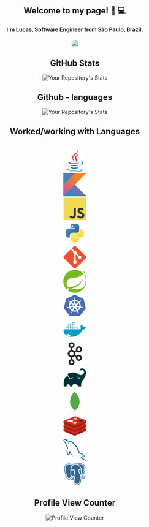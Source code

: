 <h2 align="center">Welcome to my page! 👋 💻 </h2>

<h4 align="center">I'm Lucas, Software Engineer from São Paulo, Brazil.</h4>


<div style="text-align: center;">

<a href="https://www.linkedin.com/in/lucases/" rel="nofollow">
        <img src="https://img.shields.io/badge/LinkedIn-0077B5?style=for-the-badge&logo=linkedin&logoColor=white"/>
    </a>

## GitHub Stats
![Your Repository's Stats](https://github-readme-stats.vercel.app/api?username=lucases&show_icons=true&theme=dark)

## Github - languages
![Your Repository's Stats](https://github-readme-stats.vercel.app/api/top-langs/?username=lucases&theme=dark&langs_count=8&layout=compact)

## Worked/working with Languages 

<code>
<img height="60" src="https://raw.githubusercontent.com/devicons/devicon/master/icons/java/java-original.svg">
<img height="60" src="https://raw.githubusercontent.com/devicons/devicon/master/icons/kotlin/kotlin-original.svg">
<img height="60" src="https://raw.githubusercontent.com/devicons/devicon/master/icons/javascript/javascript-original.svg">
<img height="60" src="https://raw.githubusercontent.com/devicons/devicon/master/icons/python/python-original.svg">
<img height="60" src="https://raw.githubusercontent.com/devicons/devicon/master/icons/git/git-original.svg">
<img height="60" src="https://raw.githubusercontent.com/devicons/devicon/master/icons/spring/spring-original.svg">
<img height="60" src="https://raw.githubusercontent.com/devicons/devicon/master/icons/kubernetes/kubernetes-plain.svg">
<img height="60" src="https://raw.githubusercontent.com/devicons/devicon/master/icons/docker/docker-plain.svg">
<img height="60" src="https://raw.githubusercontent.com/devicons/devicon/master/icons/apachekafka/apachekafka-original.svg">
<img height="60" src="https://raw.githubusercontent.com/devicons/devicon/master/icons/gradle/gradle-plain.svg">
<img height="60" src="https://raw.githubusercontent.com/devicons/devicon/master/icons/mongodb/mongodb-plain.svg">
<img height="60" src="https://raw.githubusercontent.com/devicons/devicon/master/icons/redis/redis-original.svg">
<img height="60" src="https://raw.githubusercontent.com/devicons/devicon/master/icons/mysql/mysql-plain.svg">
<img height="60" src="https://raw.githubusercontent.com/devicons/devicon/master/icons/postgresql/postgresql-plain.svg">
</code>

## Profile View Counter
![Profile View Counter](https://komarev.com/ghpvc/?username=lucases)

</div>
